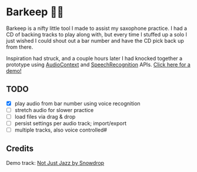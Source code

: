 # Barkeep :musical_note::saxophone:

Barkeep is a nifty little tool I made to assist my saxophone practice.
I had a CD of backing tracks to play along with, but every time I stuffed up a solo
I just wished I could shout out a bar number and have the CD pick back up from there.

Inspiration had struck, and a couple hours later I had knocked together a prototype using
[AudioContext](https://developer.mozilla.org/en/docs/Web/API/AudioContext) and
[SpeechRecognition](https://developer.mozilla.org/en-US/docs/Web/API/SpeechRecognition) APIs.
[Click here for a demo!](https://timiles.github.io/barkeep/)

## TODO
- [x] play audio from bar number using voice recognition
- [ ] stretch audio for slower practice
- [ ] load files via drag & drop
- [ ] persist settings per audio track; import/export
- [ ] multiple tracks, also voice controlled#

## Credits

Demo track: [Not Just Jazz by Snowdrop](https://soundcloud.com/snowdrop_jpn/not-just-jazz)
